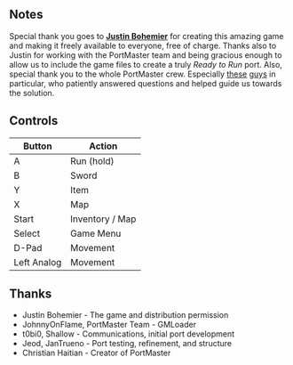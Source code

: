 ## Notes

Special thank you goes to [**Justin Bohemier**](https://github.com/KScl) for creating this amazing game and making it freely available to everyone, free of charge. Thanks also to Justin for working with the PortMaster team and being gracious enough to allow us to include the game files to create a truly *Ready to Run* port. Also, special thank you to the whole PortMaster crew. Especially [these](https://portmaster.games/profile.html?porter=JanTrueno) [guys](https://portmaster.games/profile.html?porter=Jeod) in particular, who patiently answered questions and helped guide us towards the solution.


## Controls

| Button | Action |
|--|--| 
|A|Run (hold)|
|B|Sword|
|Y|Item|
|X|Map|
|Start|Inventory / Map|
|Select|Game Menu|
|D-Pad|Movement|
|Left Analog|Movement|

## Thanks

* Justin Bohemier - The game and distribution permission
* JohnnyOnFlame, PortMaster Team - GMLoader
* t0bi0, Shallow - Communications, initial port development
* Jeod, JanTrueno - Port testing, refinement, and structure
* Christian Haitian - Creator of PortMaster